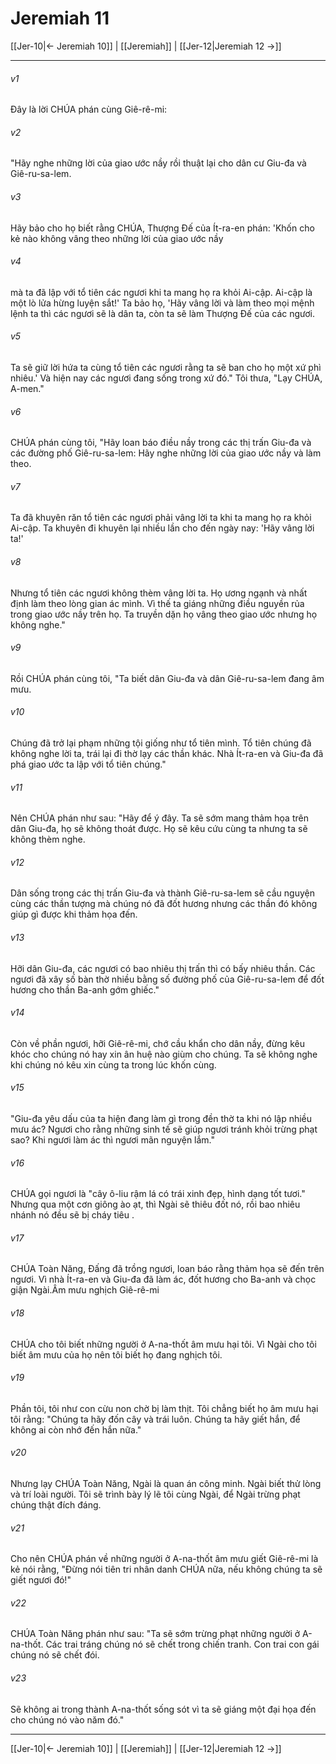 # Jeremiah 11

[[Jer-10|← Jeremiah 10]] | [[Jeremiah]] | [[Jer-12|Jeremiah 12 →]]
***



###### v1 
Đây là lời CHÚA phán cùng Giê-rê-mi: 

###### v2 
"Hãy nghe những lời của giao ước nầy rồi thuật lại cho dân cư Giu-đa và Giê-ru-sa-lem. 

###### v3 
Hãy bảo cho họ biết rằng CHÚA, Thượng Đế của Ít-ra-en phán: 'Khốn cho kẻ nào không vâng theo những lời của giao ước nầy 

###### v4 
mà ta đã lập với tổ tiên các ngươi khi ta mang họ ra khỏi Ai-cập. Ai-cập là một lò lửa hừng luyện sắt!' Ta bảo họ, 'Hãy vâng lời và làm theo mọi mệnh lệnh ta thì các ngươi sẽ là dân ta, còn ta sẽ làm Thượng Đế của các ngươi. 

###### v5 
Ta sẽ giữ lời hứa ta cùng tổ tiên các ngươi rằng ta sẽ ban cho họ một xứ phì nhiêu.' Và hiện nay các ngươi đang sống trong xứ đó." Tôi thưa, "Lạy CHÚA, A-men." 

###### v6 
CHÚA phán cùng tôi, "Hãy loan báo điều nầy trong các thị trấn Giu-đa và các đường phố Giê-ru-sa-lem: Hãy nghe những lời của giao ước nầy và làm theo. 

###### v7 
Ta đã khuyên răn tổ tiên các ngươi phải vâng lời ta khi ta mang họ ra khỏi Ai-cập. Ta khuyên đi khuyên lại nhiều lần cho đến ngày nay: 'Hãy vâng lời ta!' 

###### v8 
Nhưng tổ tiên các ngươi không thèm vâng lời ta. Họ ương ngạnh và nhất định làm theo lòng gian ác mình. Vì thế ta giáng những điều nguyền rủa trong giao ước nầy trên họ. Ta truyền dặn họ vâng theo giao ước nhưng họ không nghe." 

###### v9 
Rồi CHÚA phán cùng tôi, "Ta biết dân Giu-đa và dân Giê-ru-sa-lem đang âm mưu. 

###### v10 
Chúng đã trở lại phạm những tội giống như tổ tiên mình. Tổ tiên chúng đã không nghe lời ta, trái lại đi thờ lạy các thần khác. Nhà Ít-ra-en và Giu-đa đã phá giao ước ta lập với tổ tiên chúng." 

###### v11 
Nên CHÚA phán như sau: "Hãy để ý đây. Ta sẽ sớm mang thảm họa trên dân Giu-đa, họ sẽ không thoát được. Họ sẽ kêu cứu cùng ta nhưng ta sẽ không thèm nghe. 

###### v12 
Dân sống trong các thị trấn Giu-đa và thành Giê-ru-sa-lem sẽ cầu nguyện cùng các thần tượng mà chúng nó đã đốt hương nhưng các thần đó không giúp gì được khi thảm họa đến. 

###### v13 
Hỡi dân Giu-đa, các ngươi có bao nhiêu thị trấn thì có bấy nhiêu thần. Các ngươi đã xây số bàn thờ nhiều bằng số đường phố của Giê-ru-sa-lem để đốt hương cho thần Ba-anh gớm ghiếc." 

###### v14 
Còn về phần ngươi, hỡi Giê-rê-mi, chớ cầu khẩn cho dân nầy, đừng kêu khóc cho chúng nó hay xin ân huệ nào giùm cho chúng. Ta sẽ không nghe khi chúng nó kêu xin cùng ta trong lúc khốn cùng. 

###### v15 
"Giu-đa yêu dấu của ta hiện đang làm gì trong đền thờ ta khi nó lập nhiều mưu ác? Ngươi cho rằng những sinh tế sẽ giúp ngươi tránh khỏi trừng phạt sao? Khi ngươi làm ác thì ngươi mãn nguyện lắm." 

###### v16 
CHÚA gọi ngươi là "cây ô-liu rậm lá có trái xinh đẹp, hình dạng tốt tươi." Nhưng qua một cơn giông ào ạt, thì Ngài sẽ thiêu đốt nó, rồi bao nhiêu nhánh nó đều sẽ bị cháy tiêu . 

###### v17 
CHÚA Toàn Năng, Đấng đã trồng ngươi, loan báo rằng thảm họa sẽ đến trên ngươi. Vì nhà Ít-ra-en và Giu-đa đã làm ác, đốt hương cho Ba-anh và chọc giận Ngài.Âm mưu nghịch Giê-rê-mi 

###### v18 
CHÚA cho tôi biết những người ở A-na-thốt âm mưu hại tôi. Vì Ngài cho tôi biết âm mưu của họ nên tôi biết họ đang nghịch tôi. 

###### v19 
Phần tôi, tôi như con cừu non chờ bị làm thịt. Tôi chẳng biết họ âm mưu hại tôi rằng: "Chúng ta hãy đốn cây và trái luôn. Chúng ta hãy giết hắn, để không ai còn nhớ đến hắn nữa." 

###### v20 
Nhưng lạy CHÚA Toàn Năng, Ngài là quan án công minh. Ngài biết thử lòng và trí loài người. Tôi sẽ trình bày lý lẽ tôi cùng Ngài, để Ngài trừng phạt chúng thật đích đáng. 

###### v21 
Cho nên CHÚA phán về những người ở A-na-thốt âm mưu giết Giê-rê-mi là kẻ nói rằng, "Đừng nói tiên tri nhân danh CHÚA nữa, nếu không chúng ta sẽ giết ngươi đó!" 

###### v22 
CHÚA Toàn Năng phán như sau: "Ta sẽ sớm trừng phạt những người ở A-na-thốt. Các trai tráng chúng nó sẽ chết trong chiến tranh. Con trai con gái chúng nó sẽ chết đói. 

###### v23 
Sẽ không ai trong thành A-na-thốt sống sót vì ta sẽ giáng một đại họa đến cho chúng nó vào năm đó."

***
[[Jer-10|← Jeremiah 10]] | [[Jeremiah]] | [[Jer-12|Jeremiah 12 →]]
